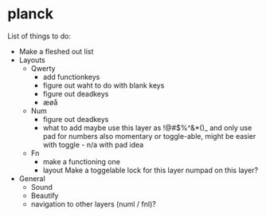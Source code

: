 # planck

List of things to do:
  - Make a fleshed out list
  - Layouts
    - Qwerty
      - add functionkeys
      - figure out waht to do with blank keys
      - figure out deadkeys
      - æøå
    - Num
      - figure out deadkeys
      - what to add
      maybe use this layer as !@#$%^&*()_ and only use pad for numbers
      also momentary or toggle-able, might be easier with toggle - n/a with pad idea
    - Fn
      - make a functioning one
      - layout
      Make a toggelable lock for this layer
      numpad on this layer?
  - General
    - Sound
    - Beautify
    - navigation to other layers (numl / fnl)?
